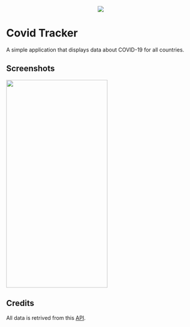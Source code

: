 <p align="center"><img src="https://i.ibb.co/Y84T0NM/logo.png"></p>


# Covid Tracker
A simple application that displays data about COVID-19 for all countries.



## Screenshots
<img src="https://i.ibb.co/JzyY59c/screenshot-covid-tracker.png" width="270" height="554">

## Credits
All data is retrived from this [API](https://pipedream.com/@pravin/http-api-for-latest-wuhan-coronavirus-data-2019-ncov-p_G6CLVM/readme).
